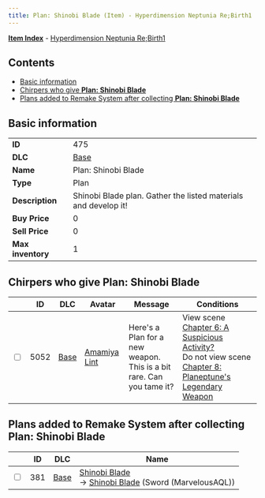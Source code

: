 ```yaml
---
title: Plan: Shinobi Blade (Item) - Hyperdimension Neptunia Re;Birth1
---
```


[**Item Index**](/neptunia/rb1/item/index.html) - [Hyperdimension Neptunia Re;Birth1](/neptunia/rb1)

## Contents

- [Basic information](#basic-information)
- [Chirpers who give **Plan: Shinobi Blade**](#chirpers-who-give-plan-shinobi-blade)
- [Plans added to Remake System after collecting **Plan: Shinobi Blade**](#plans-added-to-remake-system-after-collecting-plan-shinobi-blade)

## Basic information

|   |   |
| -- | -- |
| **ID** | 475 |
| **DLC** | [Base](/neptunia/rb1/dlc/1-base.html) |
| **Name** | Plan: Shinobi Blade |
| **Type** | Plan |
| **Description** | Shinobi Blade plan. Gather the listed materials and develop it! |
| **Buy Price** | 0 |
| **Sell Price** | 0 |
| **Max inventory** | 1 |


## Chirpers who give **Plan: Shinobi Blade**

|    | ID | DLC | Avatar | Message | Conditions |
| -- | -- | --- | ------ | ------- | ---------- |
| <input type="checkbox" id="rb1-chirper-event-1-5052" class="trackbox" /> | 5052 | [Base](/neptunia/rb1/dlc/1-base.html) | [Amamiya Lint](/neptunia/rb1/undefined/1-224-amamiya-lint.html) | Here's a Plan for a new weapon.<br />This is a bit rare. Can you tame it? | View scene [Chapter 6: A Suspicious Activity?](/neptunia/rb1/scene/1-608-chapter-6-a-suspicious-activity.html)<br />Do not view scene [Chapter 8: Planeptune's Legendary Weapon](/neptunia/rb1/scene/1-804-chapter-8-planeptunes-legendary-weapon.html) |


## Plans added to Remake System after collecting **Plan: Shinobi Blade**

|    | ID | DLC | Name |
| -- | -- | --- | ---- |
| <input type="checkbox" id="rb1-remake-1-381" class="trackbox" /> | 381 | [Base](/neptunia/rb1/dlc/1-base.html) | [Shinobi Blade](/neptunia/rb1/remake/1-381-shinobi-blade.html)<br /> → [Shinobi Blade](/neptunia/rb1/item/1-2411-shinobi-blade.html) (Sword (MarvelousAQL)) |
